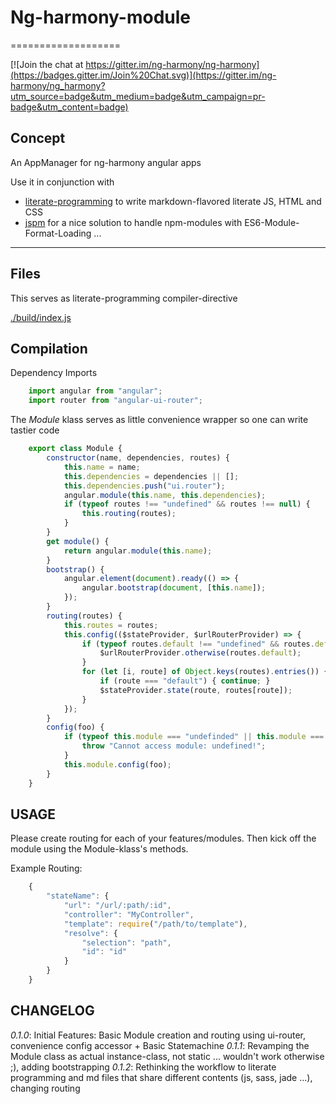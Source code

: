 # Ng-harmony-module
===================

[![Join the chat at https://gitter.im/ng-harmony/ng-harmony](https://badges.gitter.im/Join%20Chat.svg)](https://gitter.im/ng-harmony/ng_harmony?utm_source=badge&utm_medium=badge&utm_campaign=pr-badge&utm_content=badge)

## Concept

An AppManager for ng-harmony angular apps

Use it in conjunction with

* [literate-programming](http://npmjs.org/packages/literate-programming "click for npm-package-homepage") to write markdown-flavored literate JS, HTML and CSS
* [jspm](https://www.npmjs.com/package/jspm "click for npm-package-homepage") for a nice solution to handle npm-modules with ES6-Module-Format-Loading ...

* * *

## Files

This serves as literate-programming compiler-directive

[./build/index.js](#Compilation "save:")

## Compilation

Dependency Imports

```javascript
    import angular from "angular";
    import router from "angular-ui-router";
```

The _Module_ klass serves as little convenience wrapper so one can write tastier code

```javascript
    export class Module {
        constructor(name, dependencies, routes) {
            this.name = name;
            this.dependencies = dependencies || [];
            this.dependencies.push("ui.router");
            angular.module(this.name, this.dependencies);
            if (typeof routes !== "undefined" && routes !== null) {
            	this.routing(routes);
            }
        }
        get module() {
            return angular.module(this.name);
        }
        bootstrap() {
            angular.element(document).ready(() => {
                angular.bootstrap(document, [this.name]);
            });
        }
        routing(routes) {
            this.routes = routes;
            this.config(($stateProvider, $urlRouterProvider) => {
                if (typeof routes.default !== "undefined" && routes.default !== null) {
                    $urlRouterProvider.otherwise(routes.default);
                }
                for (let [i, route] of Object.keys(routes).entries()) {
                    if (route === "default") { continue; }
                    $stateProvider.state(route, routes[route]);
                }
            });
        }
        config(foo) {
            if (typeof this.module === "undefinded" || this.module === null) {
                throw "Cannot access module: undefined!";
            }
            this.module.config(foo);
        }
    }
```

## USAGE

Please create routing for each of your features/modules.
Then kick off the module using the Module-klass's methods.

Example Routing:
```javascript
    {
        "stateName": {
            "url": "/url/:path/:id",
            "controller": "MyController",
            "template": require("/path/to/template"),
            "resolve": {
                "selection": "path",
                "id": "id"
            }
        }
    }
```

## CHANGELOG

*0.1.0*: Initial Features: Basic Module creation and routing using ui-router, convenience config accessor + Basic Statemachine
*0.1.1*: Revamping the Module class as actual instance-class, not static ... wouldn't work otherwise ;), adding bootstrapping
*0.1.2*: Rethinking the workflow to literate programming and md files that share different contents (js, sass, jade ...), changing routing